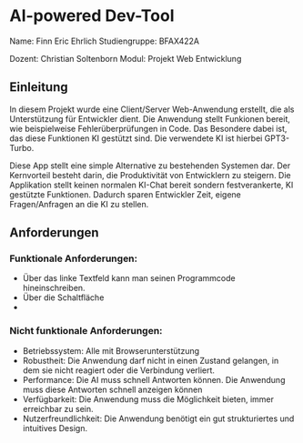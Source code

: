 # AI-powered Dev-Tool
  Name: Finn Eric Ehrlich
  Studiengruppe: BFAX422A

  Dozent: Christian Soltenborn
  Modul: Projekt Web Entwicklung

## Einleitung
   In diesem Projekt wurde eine Client/Server Web-Anwendung erstellt, die als Unterstützung für Entwickler dient. Die Anwendung stellt Funkionen bereit, wie beispielweise Fehlerüberprüfungen in Code.
   Das Besondere dabei ist, das diese Funktionen KI gestützt sind. Die verwendete KI ist hierbei GPT3-Turbo.

   Diese App stellt eine simple Alternative zu bestehenden Systemen dar. Der Kernvorteil besteht darin, die Produktivität von Entwicklern zu steigern.
   Die Applikation stellt keinen normalen KI-Chat bereit sondern festverankerte, KI gestützte Funktionen. Dadurch sparen Entwickler Zeit, eigene Fragen/Anfragen an die KI zu stellen.


## Anforderungen

### Funktionale Anforderungen:
- Über das linke Textfeld kann man seinen Programmcode hineinschreiben.
- Über die Schaltfläche
- 

### Nicht funktionale Anforderungen:
- Betriebssystem: Alle mit Browserunterstützung 
- Robustheit: Die Anwendung darf nicht in einen Zustand gelangen, in dem sie nicht reagiert oder die Verbindung verliert.
- Performance: Die AI muss schnell Antworten können. Die Anwendung muss diese Antworten schnell anzeigen können
- Verfügbarkeit: Die Anwendung muss die Möglichkeit bieten, immer erreichbar zu sein.
- Nutzerfreundlichkeit: Die Anwendung benötigt ein gut strukturiertes und intuitives Design.
   

